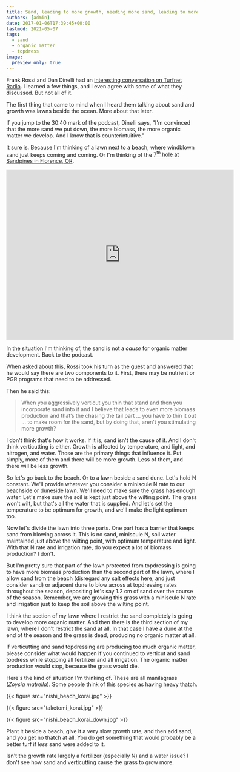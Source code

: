 ```yaml
---
title: Sand, leading to more growth, needing more sand, leading to more growth, needing more sand
authors: [admin]
date: 2017-01-06T17:39:45+00:00
lastmod: 2021-05-07
tags:
  - sand
  - organic matter
  - topdress
image:
  preview_only: true
---
```


Frank Rossi and Dan Dinelli had an [interesting conversation on Turfnet Radio](http://www.turfnet.com/blog/4/entry-1334-frankly-speaking-dan-dinelli-cgcs-of-north-shore-country-club/). I learned a few things, and I even agree with some of what they discussed. But not all of it. 

The first thing that came to mind when I heard them talking about sand and growth was lawns beside the ocean. More about that later.

If you jump to the 30:40 mark of the podcast, Dinelli says, "I'm convinced that the more sand we put down, the more biomass, the more organic matter we develop. And I know that is counterintuitive."

It sure is. Because I'm thinking of a lawn next to a beach, where windblown sand just keeps coming and coming. Or I'm thinking of the [7<sup>th</sup> hole at Sandpines in Florence, OR](https://www.google.co.th/maps/@44.0056558,-124.1088888,658m/data=!3m1!1e3?hl=en).

<iframe src="https://www.google.com/maps/embed?pb=!1m10!1m8!1m3!1d1621.6987291912958!2d-124.1060834093664!3d44.00622126337756!3m2!1i1024!2i768!4f13.1!5e1!3m2!1sen!2sth!4v1620349047892!5m2!1sen!2sth" width="600" height="450" style="border:0;" allowfullscreen="" loading="lazy"></iframe>

In the situation I'm thinking of, the sand is not a *cause* for organic matter development. Back to the podcast.

When asked about this, Rossi took his turn as the guest and answered that he would say there are two components to it. First, there may be nutrient or PGR programs that need to be addressed. 

Then he said this:

> When you aggressively verticut you thin that stand and then you incorporate sand into it and I believe that leads to even more biomass production and that&#8217;s the chasing the tail part ... you have to thin it out ... to make room for the sand, but by doing that, aren't you stimulating more growth? 

I don't think that's how it works. If it is, sand isn't the cause of it. And I don't think verticutting is either. Growth is affected by temperature, and light, and nitrogen, and water. Those are the primary things that influence it. Put simply, more of them and there will be more growth. Less of them, and there will be less growth.

So let's go back to the beach. Or to a lawn beside a sand dune. Let's hold N constant. We'll provide whatever you consider a miniscule N rate to our beachside or duneside lawn. We'll need to make sure the grass has enough water. Let's make sure the soil is kept just above the wilting point. The grass won't wilt, but that's all the water that is supplied. And let's set the temperature to be optimum for growth, and we'll make the light optimum too.

Now let's divide the lawn into three parts. One part has a barrier that keeps sand from blowing across it. This is no sand, miniscule N, soil water maintained just above the wilting point, with optimum temperature and light. With that N rate and irrigation rate, do you expect a lot of biomass production? I don't.

But I'm pretty sure that part of the lawn protected from topdressing is going to have more biomass production than the second part of the lawn, where I allow sand from the beach (disregard any salt effects here, and just consider sand) or adjacent dune to blow across at topdressing rates throughout the season, depositing let's say 1.2 cm of sand over the course of the season. Remember, we are growing this grass with a miniscule N rate and irrigation just to keep the soil above the wilting point.

I think the section of my lawn where I restrict the sand completely is going to develop more organic matter. And then there is the third section of my lawn, where I don't restrict the sand at all. In that case I have a dune at the end of the season and the grass is dead, producing no organic matter at all.

If verticutting and sand topdressing are producing too much organic matter, please consider what would happen if you continued to verticut and sand topdress while stopping all fertilizer and all irrigation. The organic matter production would stop, because the grass would die. 

Here's the kind of situation I'm thinking of. These are all manilagrass (*Zoysia matrella*). Some people think of this species as having heavy thatch. 

{{< figure src="nishi_beach_korai.jpg" >}}

{{< figure src="taketomi_korai.jpg" >}}

{{< figure src="nishi_beach_korai_down.jpg" >}}

Plant it beside a beach, give it a very slow growth rate, and then add sand, and you get no thatch at all. You do get something that would probably be a better turf if *less* sand were added to it.

Isn't the growth rate largely a fertilizer (especially N) and a water issue? I don't see how sand and verticutting cause the grass to grow more.
